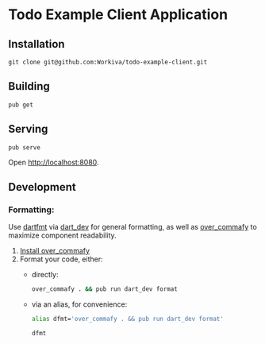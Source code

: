 # Todo Example Client Application

## Installation
```
git clone git@github.com:Workiva/todo-example-client.git
```

## Building
```
pub get
```

## Serving
```
pub serve
```

Open [http://localhost:8080](http://localhost:8080).

## Development

### Formatting:

Use [dartfmt](https://github.com/dart-lang/dart_style) via [dart_dev](https://github.com/Workiva/dart_dev) for general formatting, as well as [over_commafy](https://github.com/greglittlefield-wf/git_playground/tree/over_commafy/master#over_commafy) to maximize component readability.

1. [Install over_commafy](https://github.com/greglittlefield-wf/git_playground/tree/over_commafy/master#installation)
2. Format your code, either:
    - directly:
        ```bash
        over_commafy . && pub run dart_dev format
        ```
    
    - via an alias, for convenience:
        ```bash
        alias dfmt='over_commafy . && pub run dart_dev format'

        dfmt
        ```
